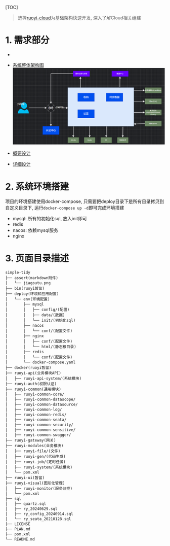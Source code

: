 [TOC]

> 选择[ruoyi-cloud](https://doc.ruoyi.vip/ruoyi-cloud/)为基础架构快速开发, 深入了解Cloud相关组建

# 1. 需求部分
- 
- [系统整体架构图](https://note.youdao.com/s/QOnbw7dZ)
![架构图](assert/jiagoutu.png)

- [概要设计](https://note.youdao.com/s/cwBD7PZk)
- [详细设计](https://note.youdao.com/s/Sga2cU5m)

# 2. 系统环境搭建

项目的环境搭建使用docker-compose, 只需要把deploy目录下是所有目录拷贝到自定义目录下, 运行`docker-compose up -d`即可完成环境搭建
- mysql: 所有的初始化sql, 放入init即可
- redis
- nacos: 依赖mysql服务
- nginx

# 3. 页面目录描述

```text
simple-tidy
├── assert(markdown附件)
│   └── jiagoutu.png
├── bin(ruoyi暂留)
├── deploy(环境和应用配置)
│   └── env(环境配置)
│       ├── mysql
│       │   ├── config/(配置)
│       │   ├── data/(数据)
│       │   └── init/(初始化sql)
│       ├── nacos
│       │   └── conf/(配置文件)
│       ├── nginx
│       │   ├── conf/(配置文件)
│       │   └── html/(静态根目录)
│       ├── redis
│       │   └── conf/(配置文件)
│       └── docker-compose.yaml
├── docker(ruoyi暂留)
├── ruoyi-api(业务模块API)
│   ├── ruoyi-api-system/(系统模块)
├── ruoyi-auth(权限认证)
├── ruoyi-common(通用模块)
│   ├── ruoyi-common-core/
│   ├── ruoyi-common-datascope/
│   ├── ruoyi-common-datasource/
│   ├── ruoyi-common-log/
│   ├── ruoyi-common-redis/
│   ├── ruoyi-common-seata/
│   ├── ruoyi-common-security/
│   ├── ruoyi-common-sensitive/
│   ├── ruoyi-common-swagger/
├── ruoyi-gateway(网关)
├── ruoyi-modules(业务模块)
│   ├── ruoyi-file/(文件)
│   ├── ruoyi-gen/(代码生成)
│   ├── ruoyi-job/(定时任务)
│   ├── ruoyi-system/(系统模块)
│   └── pom.xml
├── ruoyi-ui(暂留)
├── ruoyi-visual(图形化管理)
│   ├── ruoyi-monitor(服务监控)
│   └── pom.xml
├── sql
│   ├── quartz.sql
│   ├── ry_20240629.sql
│   ├── ry_config_20240914.sql
│   └── ry_seata_20210128.sql
├── LICENSE
├── PLAN.md
├── pom.xml
└── README.md
```